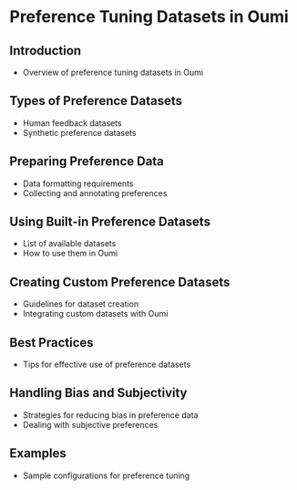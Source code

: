 # Preference Tuning Datasets in Oumi

## Introduction

- Overview of preference tuning datasets in Oumi

## Types of Preference Datasets

- Human feedback datasets
- Synthetic preference datasets

## Preparing Preference Data

- Data formatting requirements
- Collecting and annotating preferences

## Using Built-in Preference Datasets

- List of available datasets
- How to use them in Oumi

## Creating Custom Preference Datasets

- Guidelines for dataset creation
- Integrating custom datasets with Oumi

## Best Practices

- Tips for effective use of preference datasets

## Handling Bias and Subjectivity

- Strategies for reducing bias in preference data
- Dealing with subjective preferences

## Examples

- Sample configurations for preference tuning

